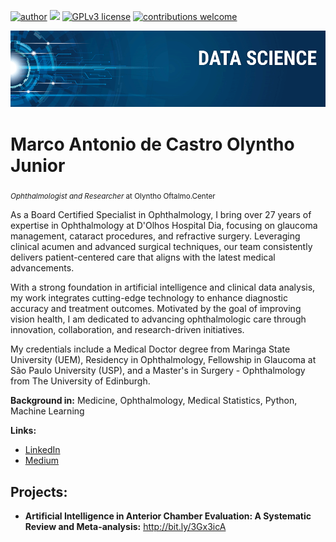 [![author](https://img.shields.io/badge/author-molyntho-red.svg)](https://www.linkedin.com/in/molyntho) [![](https://img.shields.io/badge/python-3.7+-blue.svg)](https://www.python.org/downloads/release/python-365/) [![GPLv3 license](https://img.shields.io/badge/License-GPLv3-blue.svg)](http://perso.crans.org/besson/LICENSE.html) [![contributions welcome](https://img.shields.io/badge/contributions-welcome-brightgreen.svg?style=flat)](https://github.com/molyntho/data_science/issues)

<p align="center">
  <img src="banner.png" >
</p>

# Marco Antonio de Castro Olyntho Junior
<sub>*Ophthalmologist and Researcher* at Olyntho Oftalmo.Center</sub>

As a Board Certified Specialist in Ophthalmology, I bring over 27 years of expertise in Ophthalmology at D'Olhos Hospital Dia, focusing on glaucoma management, cataract procedures, and refractive surgery. Leveraging clinical acumen and advanced surgical techniques, our team consistently delivers patient-centered care that aligns with the latest medical advancements. 

With a strong foundation in artificial intelligence and clinical data analysis, my work integrates cutting-edge technology to enhance diagnostic accuracy and treatment outcomes. Motivated by the goal of improving vision health, I am dedicated to advancing ophthalmologic care through innovation, collaboration, and research-driven initiatives.

My credentials include a Medical Doctor degree from Maringa State University (UEM), Residency in Ophthalmology, Fellowship in Glaucoma at São Paulo University (USP), and a Master's in Surgery - Ophthalmology from The University of Edinburgh.

**Background in:** Medicine, Ophthalmology, Medical Statistics, Python, Machine Learning

**Links:**
* [LinkedIn](https://www.linkedin.com/in/molyntho)
* [Medium](https://medium.com/@molyntho)
  


## Projects:

* **Artificial Intelligence in Anterior Chamber Evaluation: A Systematic Review and Meta-analysis:** http://bit.ly/3Gx3icA 
  
